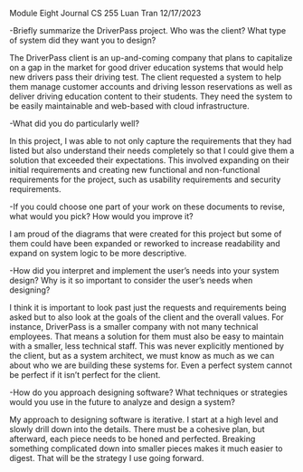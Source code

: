 Module Eight Journal
CS 255
Luan Tran
12/17/2023

-Briefly summarize the DriverPass project. Who was the client? What type of system did they want you to design?

The DriverPass client is an up-and-coming company that plans to capitalize on a gap in the market for good driver education systems that would help new drivers pass their driving test. The client requested a system to help them manage customer accounts and driving lesson reservations as well as deliver driving education content to their students. They need the system to be easily maintainable and web-based with cloud infrastructure. 

-What did you do particularly well?

In this project, I was able to not only capture the requirements that they had listed but also understand their needs completely so that I could give them a solution that exceeded their expectations. This involved expanding on their initial requirements and creating new functional and non-functional requirements for the project, such as usability requirements and security requirements. 

-If you could choose one part of your work on these documents to revise, what would you pick? How would you improve it?

I am proud of the diagrams that were created for this project but some of them could have been expanded or reworked to increase readability and expand on system logic to be more descriptive. 

-How did you interpret and implement the user’s needs into your system design? Why is it so important to consider the user’s needs when designing?

I think it is important to look past just the requests and requirements being asked but to also look at the goals of the client and the overall values. For instance, DriverPass is a smaller company with not many technical employees. That means a solution for them must also be easy to maintain with a smaller, less technical staff. This was never explicitly mentioned by the client, but as a system architect, we must know as much as we can about who we are building these systems for. Even a perfect system cannot be perfect if it isn’t perfect for the client.  

-How do you approach designing software? What techniques or strategies would you use in the future to analyze and design a system?

My approach to designing software is iterative. I start at a high level and slowly drill down into the details. There must be a cohesive plan, but afterward, each piece needs to be honed and perfected. Breaking something complicated down into smaller pieces makes it much easier to digest. That will be the strategy I use going forward.
